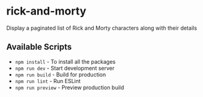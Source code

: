 # rick-and-morty
Display a paginated list of Rick and Morty characters along with their details
## Available Scripts

- `npm install` - To install all the packages
- `npm run dev` - Start development server
- `npm run build` - Build for production
- `npm run lint` - Run ESLint
- `npm run preview` - Preview production build
